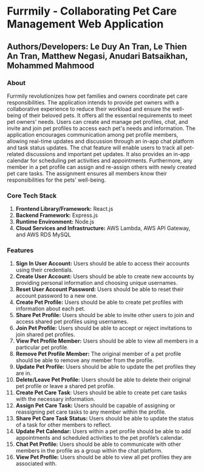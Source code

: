 # Furrmily - Collaborating Pet Care Management Web Application
## Authors/Developers: Le Duy An Tran, Le Thien An Tran, Matthew Negasi, Anudari Batsaikhan, Mohammed Mahmood
### About
Furrmily revolutionizes how pet families and owners coordinate pet care responsibilities. The application intends to provide pet owners with a collaborative experience to reduce their workload and ensure the well-being of their beloved pets. It offers all the essential requirements to meet pet owners' needs. Users can create and manage pet profiles, chat, and invite and join pet profiles to access each pet's needs and information. The application encourages communication among pet profile members, allowing real-time updates and discussion through an in-app chat platform and task status updates. The chat feature will enable users to track all pet-related discussions and important pet updates. It also provides an in-app calendar for scheduling pet activities and appointments. Furthermore, any member in a pet profile can assign and re-assign others with newly created pet care tasks. The assignment ensures all members know their responsibilities for the pets' well-being.
### Core Tech Stack
1. **Frontend Library/Framework:** React.js
2. **Backend Framework:** Express.js
3. **Runtime Environment:** Node.js
4. **Cloud Services and Infrastructure:** AWS Lambda, AWS API Gateway, and AWS RDS MySQL
### Features
1. **Sign In User Account:** Users should be able to access their accounts using their credentials.
2. **Create User Account:** Users should be able to create new accounts by providing personal information and choosing unique usernames.
3. **Reset User Account Password:** Users should be able to reset their account password to a new one.
4. **Create Pet Profile:** Users should be able to create pet profiles with information about each pet.
5. **Share Pet Profile:** Users should be able to invite other users to join and access shared pet profiles using usernames.
6. **Join Pet Profile:** Users should be able to accept or reject invitations to join shared pet profiles.
7. **View Pet Profile Member:** Users should be able to view all members in a particular pet profile.
8. **Remove Pet Profile Member:** The original member of a pet profile should be able to remove any member from the profile.
9. **Update Pet Profile:** Users should be able to update the pet profiles they are in.
10. **Delete/Leave Pet Profile:** Users should be able to delete their original pet profile or leave a shared pet profile.
11. **Create Pet Care Task**: Users should be able to create pet care tasks with the necessary information.
12. **Assign Pet Care Task:** Users should be capable of assigning or reassigning pet care tasks to any member within the profile.
13. **Share Pet Care Task Status:** Users should be able to update the status of a task for other members to reflect.
14. **Update Pet Calendar:** Users within a pet profile should be able to add appointments and scheduled activities to the pet profile’s calendar.
15. **Chat Pet Profile:** Users should be able to communicate with other members in the profile as a group within the chat platform.
16. **View Pet Profile:** Users should be able to view all pet profiles they are associated with.
